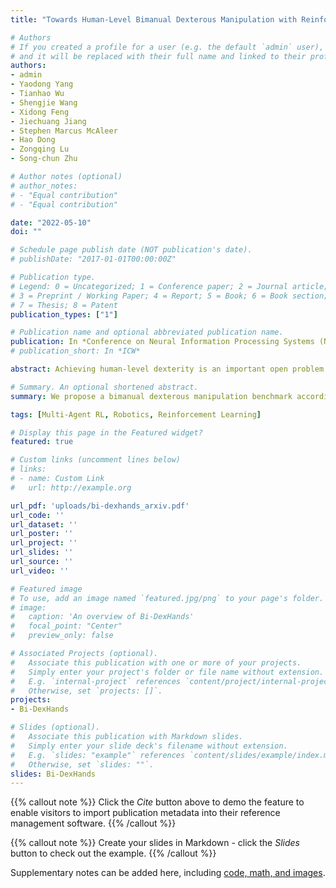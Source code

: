 ```yaml
---
title: "Towards Human-Level Bimanual Dexterous Manipulation with Reinforcement Learning"

# Authors
# If you created a profile for a user (e.g. the default `admin` user), write the username (folder name) here 
# and it will be replaced with their full name and linked to their profile.
authors:
- admin
- Yaodong Yang
- Tianhao Wu
- Shengjie Wang
- Xidong Feng
- Jiechuang Jiang
- Stephen Marcus McAleer
- Hao Dong
- Zongqing Lu
- Song-chun Zhu

# Author notes (optional)
# author_notes:
# - "Equal contribution"
# - "Equal contribution"

date: "2022-05-10"
doi: ""

# Schedule page publish date (NOT publication's date).
# publishDate: "2017-01-01T00:00:00Z"

# Publication type.
# Legend: 0 = Uncategorized; 1 = Conference paper; 2 = Journal article;
# 3 = Preprint / Working Paper; 4 = Report; 5 = Book; 6 = Book section;
# 7 = Thesis; 8 = Patent
publication_types: ["1"]

# Publication name and optional abbreviated publication name.
publication: In *Conference on Neural Information Processing Systems (NeurIPS), 2022, Under Review*
# publication_short: In *ICW*

abstract: Achieving human-level dexterity is an important open problem in robotics. However, tasks of dexterous hand manipulation even at the baby level are challenging to solve through reinforcement learning (RL). The difficulty lies in the high degrees of freedom and the required cooperation among heterogeneous agents (e.g., joints of fingers). In this study, we propose the Bimanual Dexterous Hands Benchmark (Bi-DexHands), a simulator that involves two dexterous hands with tens of bimanual manipulation tasks and thousands of target objects. Tasks in Bi-DexHands are first designed to match human-level motor skills according to literature in cognitive science, and then are built in Issac Gym; this enables highly efficient RL trainings, reaching 30,000+ FPS by only one single NVIDIA RTX 3090. We provide a comprehensive benchmark for popular RL algorithms under different settings; this includes multi-agent RL, offline RL, multi-task RL, and meta RL. Our results show that PPO type on-policy algorithms can learn to solve simple manipulation tasks that are equivalent up to 48-month human baby (e.g., catching a flying object, opening a bottle), while multi-agent RL can further help to learn manipulations that require skilled bimanual cooperation (e.g., lifting a pot, stacking blocks). Despite the success on each individual task, when it comes to mastering multiple manipulation skills, existing RL algorithms fail to work in most of the multi-task and the few-shot learning tasks, which calls for more future development from the RL community. Our project is open-sourced at https://github.com/PKU-MARL/DexterousHands.

# Summary. An optional shortened abstract.
summary: We propose a bimanual dexterous manipulation benchmark according to literature from cognitive science for comprehensive reinforcement learning research.

tags: [Multi-Agent RL, Robotics, Reinforcement Learning]

# Display this page in the Featured widget?
featured: true

# Custom links (uncomment lines below)
# links:
# - name: Custom Link
#   url: http://example.org

url_pdf: 'uploads/bi-dexhands_arxiv.pdf'
url_code: ''
url_dataset: ''
url_poster: ''
url_project: ''
url_slides: ''
url_source: ''
url_video: ''

# Featured image
# To use, add an image named `featured.jpg/png` to your page's folder. 
# image:
#   caption: 'An overview of Bi-DexHands'
#   focal_point: "Center"
#   preview_only: false

# Associated Projects (optional).
#   Associate this publication with one or more of your projects.
#   Simply enter your project's folder or file name without extension.
#   E.g. `internal-project` references `content/project/internal-project/index.md`.
#   Otherwise, set `projects: []`.
projects:
- Bi-DexHands

# Slides (optional).
#   Associate this publication with Markdown slides.
#   Simply enter your slide deck's filename without extension.
#   E.g. `slides: "example"` references `content/slides/example/index.md`.
#   Otherwise, set `slides: ""`.
slides: Bi-DexHands
---
```


{{% callout note %}}
Click the *Cite* button above to demo the feature to enable visitors to import publication metadata into their reference management software.
{{% /callout %}}

{{% callout note %}}
Create your slides in Markdown - click the *Slides* button to check out the example.
{{% /callout %}}

Supplementary notes can be added here, including [code, math, and images](https://wowchemy.com/docs/writing-markdown-latex/).
